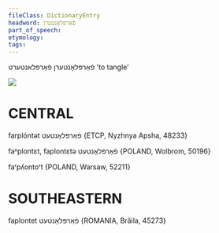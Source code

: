 ```yaml
---
fileClass: DictionaryEntry
headword: פֿאַרפּלאָנטערן
part_of_speech: 
etymology: 
tags: 
---
```

פֿאַרפּלאָנטערן
פֿאַרפּלאנטערט
'to tangle'

![](https://ia802902.us.archive.org/9/items/Yiddish-Dialect-Maps/Herzog5-106-108-LossOfR-Farplontert-224.jpg)

CENTRAL
========

farplóntət פֿאַרפּלאָנטעט {ETCP, Nyzhnya Apsha, 48233}

faᴿplontɛt, faplontɛtə פֿאַרפּלאָנטעט {POLAND, Wolbrom, 50196}

faʳpʎontoʳt {POLAND, Warsaw, 52211}

SOUTHEASTERN
==============

faplontet פֿאַרפּלאָנטעט {ROMANIA, Brăila, 45273}
